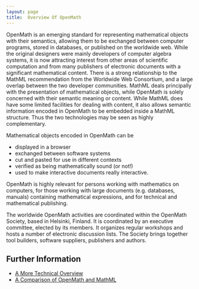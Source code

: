 ```yaml
---
layout: page
title:  Overview Of OpenMath
---
```


OpenMath is an emerging standard for representing mathematical objects with their semantics, allowing them to be exchanged between computer programs, stored in databases, or published on the worldwide web. While the original designers were mainly developers of computer algebra systems, it is now attracting interest from other areas of scientific computation and from many publishers of electronic documents with a significant mathematical content. There is a strong relationship to the MathML recommendation from the Worldwide Web Consortium, and a large overlap between the two developer communities. MathML deals principally with the presentation of mathematical objects, while OpenMath is solely concerned with their semantic meaning or content. While MathML does have some limited facilities for dealing with content, it also allows semantic information encoded in OpenMath to be embedded inside a MathML structure. Thus the two technologies may be seen as highly complementary.

Mathematical objects encoded in OpenMath can be

* displayed in a browser
* exchanged between software systems
* cut and pasted for use in different contexts
* verified as being mathematically sound (or not!)
* used to make interactive documents really interactive.

OpenMath is highly relevant for persons working with mathematics on computers, for those working with large documents (e.g. databases, manuals) containing mathematical expressions, and for technical and mathematical publishing.

The worldwide OpenMath activities are coordinated within the OpenMath Society, based in Helsinki, Finland. It is coordinated by an executive committee, elected by its members. It organizes regular workshops and hosts a number of electronic discussion lists. The Society brings together tool builders, software suppliers, publishers and authors.

## Further Information

* [A More Technical Overview](../technical/)
* [A Comparison of OpenMath and MathML](../om-mml/)
